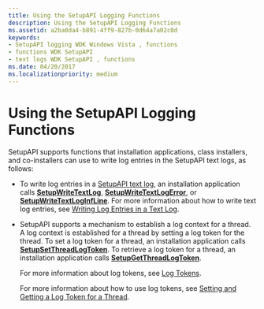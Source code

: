 ```yaml
---
title: Using the SetupAPI Logging Functions
description: Using the SetupAPI Logging Functions
ms.assetid: a2ba0da4-b891-4ff9-827b-0d64a7a02c0d
keywords:
- SetupAPI logging WDK Windows Vista , functions
- functions WDK SetupAPI
- text logs WDK SetupAPI , functions
ms.date: 04/20/2017
ms.localizationpriority: medium
---
```


# Using the SetupAPI Logging Functions


SetupAPI supports functions that installation applications, class installers, and co-installers can use to write log entries in the SetupAPI text logs, as follows:

-   To write log entries in a [SetupAPI text log](setupapi-text-logs.md), an installation application calls [**SetupWriteTextLog**](/windows/win32/api/setupapi/nf-setupapi-setupwritetextlog), [**SetupWriteTextLogError**](/windows/win32/api/setupapi/nf-setupapi-setupwritetextlogerror), or [**SetupWriteTextLogInfLine**](/windows/win32/api/setupapi/nf-setupapi-setupwritetextloginfline). For more information about how to write text log entries, see [Writing Log Entries in a Text Log](writing-log-entries-in-a-text-log.md).

-   SetupAPI supports a mechanism to establish a log context for a thread. A log context is established for a thread by setting a log token for the thread. To set a log token for a thread, an installation application calls [**SetupSetThreadLogToken**](/windows/win32/api/setupapi/nf-setupapi-setupsetthreadlogtoken). To retrieve a log token for a thread, an installation application calls [**SetupGetThreadLogToken**](/windows/win32/api/setupapi/nf-setupapi-setupgetthreadlogtoken).

    For more information about log tokens, see [Log Tokens](log-tokens.md).

    For more information about how to use log tokens, see [Setting and Getting a Log Token for a Thread](setting-and-getting-a-log-token-for-a-thread.md).

 

